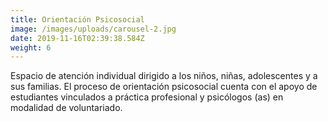 ```yaml
---
title: Orientación Psicosocial
image: /images/uploads/carousel-2.jpg
date: 2019-11-16T02:39:38.584Z
weight: 6
---
```

Espacio de atención individual dirigido a los niños, niñas, adolescentes y a sus familias. El proceso de orientación psicosocial cuenta con el apoyo de estudiantes vinculados a práctica profesional y psicólogos (as) en modalidad de voluntariado.
